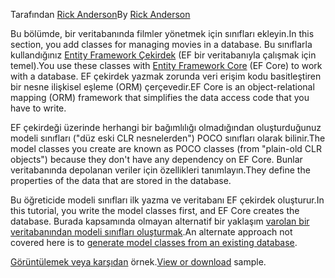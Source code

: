 <span data-ttu-id="ad574-101">Tarafından [Rick Anderson](https://twitter.com/RickAndMSFT)</span><span class="sxs-lookup"><span data-stu-id="ad574-101">By [Rick Anderson](https://twitter.com/RickAndMSFT)</span></span>

<span data-ttu-id="ad574-102">Bu bölümde, bir veritabanında filmler yönetmek için sınıfları ekleyin.</span><span class="sxs-lookup"><span data-stu-id="ad574-102">In this section, you add classes for managing movies in a database.</span></span> <span data-ttu-id="ad574-103">Bu sınıflarla kullandığınız [Entity Framework Çekirdek](https://docs.microsoft.com/ef/core) (EF bir veritabanıyla çalışmak için temel).</span><span class="sxs-lookup"><span data-stu-id="ad574-103">You use these classes with [Entity Framework Core](https://docs.microsoft.com/ef/core) (EF Core) to work with a database.</span></span> <span data-ttu-id="ad574-104">EF çekirdek yazmak zorunda veri erişim kodu basitleştiren bir nesne ilişkisel eşleme (ORM) çerçevedir.</span><span class="sxs-lookup"><span data-stu-id="ad574-104">EF Core is an object-relational mapping (ORM) framework that simplifies the data access code that you have to write.</span></span>

<span data-ttu-id="ad574-105">EF çekirdeği üzerinde herhangi bir bağımlılığı olmadığından oluşturduğunuz modeli sınıfları ("düz eski CLR nesnelerden") POCO sınıfları olarak bilinir.</span><span class="sxs-lookup"><span data-stu-id="ad574-105">The model classes you create are known as POCO classes (from "plain-old CLR objects") because they don't have any dependency on EF Core.</span></span> <span data-ttu-id="ad574-106">Bunlar veritabanında depolanan veriler için özellikleri tanımlayın.</span><span class="sxs-lookup"><span data-stu-id="ad574-106">They define the properties of the data that are stored in the database.</span></span>

<span data-ttu-id="ad574-107">Bu öğreticide modeli sınıfları ilk yazma ve veritabanı EF çekirdek oluşturur.</span><span class="sxs-lookup"><span data-stu-id="ad574-107">In this tutorial, you write the model classes first, and EF Core creates the database.</span></span> <span data-ttu-id="ad574-108">Burada kapsamında olmayan alternatif bir yaklaşım [varolan bir veritabanından modeli sınıfları oluşturmak](https://docs.microsoft.com/ef/core/get-started/aspnetcore/existing-db).</span><span class="sxs-lookup"><span data-stu-id="ad574-108">An alternate approach not covered here is to [generate model classes from an existing database](https://docs.microsoft.com/ef/core/get-started/aspnetcore/existing-db).</span></span>

<span data-ttu-id="ad574-109">[Görüntülemek veya karşıdan](https://github.com/aspnet/Docs/tree/master/aspnetcore/tutorials/razor-pages/razor-pages-start/sample/RazorPagesMovie) örnek.</span><span class="sxs-lookup"><span data-stu-id="ad574-109">[View or download](https://github.com/aspnet/Docs/tree/master/aspnetcore/tutorials/razor-pages/razor-pages-start/sample/RazorPagesMovie) sample.</span></span>